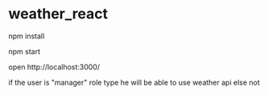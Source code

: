 # weather_react

npm install

npm start 

open http://localhost:3000/


if the user is "manager" role type he will be able to use weather api else not
